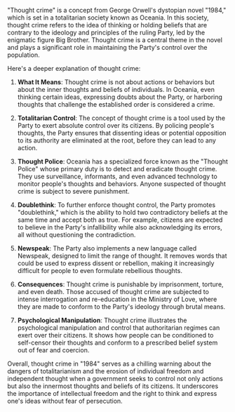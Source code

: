 "Thought crime" is a concept from George Orwell's dystopian novel "1984," which is set in a totalitarian society known as Oceania. In this society, thought crime refers to the idea of thinking or holding beliefs that are contrary to the ideology and principles of the ruling Party, led by the enigmatic figure Big Brother. Thought crime is a central theme in the novel and plays a significant role in maintaining the Party's control over the population.

Here's a deeper explanation of thought crime:

1. **What It Means**: Thought crime is not about actions or behaviors but about the inner thoughts and beliefs of individuals. In Oceania, even thinking certain ideas, expressing doubts about the Party, or harboring thoughts that challenge the established order is considered a crime.

2. **Totalitarian Control**: The concept of thought crime is a tool used by the Party to exert absolute control over its citizens. By policing people's thoughts, the Party ensures that dissenting ideas or potential opposition to its authority are eliminated at the root, before they can lead to any action.

3. **Thought Police**: Oceania has a specialized force known as the "Thought Police" whose primary duty is to detect and eradicate thought crime. They use surveillance, informants, and even advanced technology to monitor people's thoughts and behaviors. Anyone suspected of thought crime is subject to severe punishment.

4. **Doublethink**: To further enforce thought control, the Party promotes "doublethink," which is the ability to hold two contradictory beliefs at the same time and accept both as true. For example, citizens are expected to believe in the Party's infallibility while also acknowledging its errors, all without questioning the contradiction.

5. **Newspeak**: The Party also implements a new language called Newspeak, designed to limit the range of thought. It removes words that could be used to express dissent or rebellion, making it increasingly difficult for people to even formulate rebellious thoughts.

6. **Consequences**: Thought crime is punishable by imprisonment, torture, and even death. Those accused of thought crime are subjected to intense interrogation and re-education in the Ministry of Love, where they are made to conform to the Party's ideology through brutal means.

7. **Psychological Manipulation**: Thought crime illustrates the psychological manipulation and control that authoritarian regimes can exert over their citizens. It shows how people can be conditioned to self-censor their thoughts and conform to a prescribed belief system out of fear and coercion.

Overall, thought crime in "1984" serves as a chilling warning about the dangers of totalitarianism and the erosion of individual freedom and independent thought when a government seeks to control not only actions but also the innermost thoughts and beliefs of its citizens. It underscores the importance of intellectual freedom and the right to think and express one's ideas without fear of persecution.